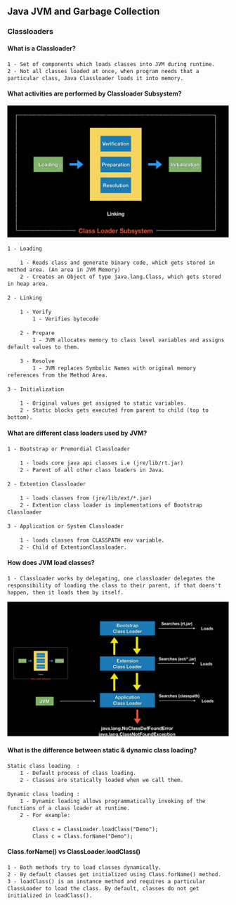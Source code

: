 ## Java JVM and Garbage Collection

### Classloaders

#### What is a Classloader?
```
1 - Set of components which loads classes into JVM during runtime.
2 - Not all classes loaded at once, when program needs that a particular class, Java Classloader loads it into memory. 
```

#### What activities are performed by Classloader Subsystem?

![img_2.png](assets/04.png)

```
1 - Loading 

    1 - Reads class and generate binary code, which gets stored in method area. (An area in JVM Memory)
    2 - Creates an Object of type java.lang.Class, which gets stored in heap area.
    
2 - Linking

    1 - Verify
        1 - Verifies bytecode
        
    2 - Prepare
        1 - JVM allocates memory to class level variables and assigns default values to them.

    3 - Resolve
        1 - JVM replaces Symbolic Names with original memory references from the Method Area.

3 - Initialization

    1 - Original values get assigned to static variables.
    2 - Static blocks gets executed from parent to child (top to bottom).
```

#### What are different class loaders used by JVM?
```
1 - Bootstrap or Premordial Classloader 
    
    1 - loads core java api classes i.e (jre/lib/rt.jar)
    2 - Parent of all other class loaders in Java.
    
2 - Extention Classloader

    1 - loads classes from (jre/lib/ext/*.jar)
    2 - Extention class loader is implementations of Bootstrap Classloader

3 - Application or System Classloader

    1 - loads classes from CLASSPATH env variable.
    2 - Child of ExtentionClassloader.
```

#### How does JVM load classes?
```
1 - Classloader works by delegating, one classloader delegates the responsibility of loading the class to their parent, if that doens't happen, then it loads them by itself.
```
![img_1.png](assets/03.png)

#### What is the difference between static & dynamic class loading?
```
Static class loading  : 
    1 - Default process of class loading.
    2 - Classes are statically loaded when we call them.
    
Dynamic class loading : 
    1 - Dynamic loading allows programmatically invoking of the functions of a class loader at runtime.
    2 - For example:
        
        Class c = ClassLoader.loadClass("Demo");
        Class c = Class.forName("Demo");
```

#### Class.forName() vs ClassLoader.loadClass()
```
1 - Both methods try to load classes dynamically.
2 - By default classes get initialized using Class.forName() method.
3 - loadClass() is an instance method and requires a particular ClassLoader to load the class. By default, classes do not get initialized in loadClass().
```